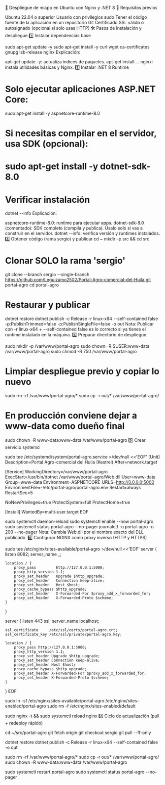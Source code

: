🚀 Despliegue de miapp en Ubuntu con Nginx y .NET 8 📌 Requisitos previos

Ubuntu 22.04 o superior
Usuario con privilegios sudo
Tener el código fuente de la aplicación en un repositorio Git
Certificado SSL válido o autosignado (opcional si solo usas HTTP) 🛠️ Pasos de instalación y despliegue
1️⃣ Instalar dependencias base

sudo apt-get update -y
sudo apt-get install -y curl wget ca-certificates gnupg lsb-release nginx
Explicación:

apt-get update -y: actualiza índices de paquetes.
apt-get install ... nginx: instala utilidades básicas y Nginx. 2️⃣ Instalar .NET 8 Runtime
# Solo ejecutar aplicaciones ASP.NET Core:
sudo apt-get install -y aspnetcore-runtime-8.0

# Si necesitas compilar en el servidor, usa SDK (opcional):
# sudo apt-get install -y dotnet-sdk-8.0

# Verificar instalación
dotnet --info
Explicación:

aspnetcore-runtime-8.0: runtime para ejecutar apps.
dotnet-sdk-8.0 (comentado): SDK completo (compila y publica). Úsalo solo si vas a construir en el servidor.
dotnet --info: verifica versión y runtimes instalados. 3️⃣ Obtener código (rama sergio) y publicar
cd ~
mkdir -p src && cd src

# Clonar SOLO la rama 'sergio'
git clone --branch sergio --single-branch   https://github.com/Leguizamo2502/Portal-Agro-comercial-del-Huila.git portal-agro
cd portal-agro

# Restaurar y publicar
dotnet restore
dotnet publish -c Release -r linux-x64   --self-contained false   -p:PublishTrimmed=false   -p:PublishSingleFile=false   -o out
Nota: Publicar con -r linux-x64 + --self-contained false es lo correcto si ya tienes el runtime instalado en la máquina. 4️⃣ Preparar directorio de despliegue

sudo mkdir -p /var/www/portal-agro
sudo chown -R $USER:www-data /var/www/portal-agro
sudo chmod -R 750 /var/www/portal-agro

# Limpiar despliegue previo y copiar lo nuevo
sudo rm -rf /var/www/portal-agro/*
sudo cp -r out/* /var/www/portal-agro/

# En producción conviene dejar a www-data como dueño final
sudo chown -R www-data:www-data /var/www/portal-agro
5️⃣ Crear servicio systemd

sudo tee /etc/systemd/system/portal-agro.service >/dev/null <<'EOF'
[Unit]
Description=Portal Agro-comercial del Huila (Kestrel)
After=network.target

[Service]
WorkingDirectory=/var/www/portal-agro
ExecStart=/usr/bin/dotnet /var/www/portal-agro/Web.dll
User=www-data
Group=www-data
Environment=ASPNETCORE_URLS=http://0.0.0.0:5000
EnvironmentFile=-/etc/portal-agro/portal-agro.env
Restart=always
RestartSec=5

NoNewPrivileges=true
ProtectSystem=full
ProtectHome=true

[Install]
WantedBy=multi-user.target
EOF

sudo systemctl daemon-reload
sudo systemctl enable --now portal-agro
sudo systemctl status portal-agro --no-pager
journalctl -u portal-agro -n 200 --no-pager
Nota: Cambia Web.dll por el nombre exacto del DLL publicado. 6️⃣ Configurar NGINX como proxy inverso (HTTP y HTTPS)

sudo tee /etc/nginx/sites-available/portal-agro >/dev/null <<'EOF'
server {
    listen 8082;
    server_name _;

    location / {
        proxy_pass         http://127.0.0.1:5000;
        proxy_http_version 1.1;
        proxy_set_header   Upgrade $http_upgrade;
        proxy_set_header   Connection keep-alive;
        proxy_set_header   Host $host;
        proxy_cache_bypass $http_upgrade;
        proxy_set_header   X-Forwarded-For $proxy_add_x_forwarded_for;
        proxy_set_header   X-Forwarded-Proto $scheme;
    }
}

server {
    listen 443 ssl;
    server_name localhost;

    ssl_certificate     /etc/ssl/certs/portal-agro.crt;
    ssl_certificate_key /etc/ssl/private/portal-agro.key;

    location / {
        proxy_pass http://127.0.0.1:5000;
        proxy_http_version 1.1;
        proxy_set_header Upgrade $http_upgrade;
        proxy_set_header Connection keep-alive;
        proxy_set_header Host $host;
        proxy_cache_bypass $http_upgrade;
        proxy_set_header X-Forwarded-For $proxy_add_x_forwarded_for;
        proxy_set_header X-Forwarded-Proto $scheme;
    }
}
EOF

sudo ln -sf /etc/nginx/sites-available/portal-agro /etc/nginx/sites-enabled/portal-agro
sudo rm -f /etc/nginx/sites-enabled/default

sudo nginx -t && sudo systemctl reload nginx
7️⃣ Ciclo de actualización (pull + redeploy rápido)

cd ~/src/portal-agro
git fetch origin
git checkout sergio
git pull --ff-only

dotnet restore
dotnet publish -c Release -r linux-x64 --self-contained false -o out

sudo rm -rf /var/www/portal-agro/*
sudo cp -r out/* /var/www/portal-agro/
sudo chown -R www-data:www-data /var/www/portal-agro

sudo systemctl restart portal-agro
sudo systemctl status portal-agro --no-pager
